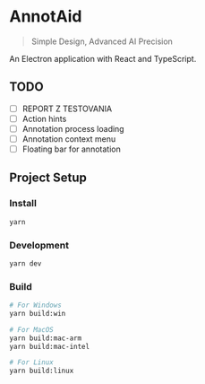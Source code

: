 # AnnotAid

> Simple Design, Advanced AI Precision

An Electron application with React and TypeScript.

## TODO

- [ ] REPORT Z TESTOVANIA
- [ ] Action hints
- [ ] Annotation process loading
- [ ] Annotation context menu
- [ ] Floating bar for annotation

## Project Setup

### Install

```bash
yarn
```

### Development

```bash
yarn dev
```

### Build

```bash
# For Windows
yarn build:win

# For MacOS
yarn build:mac-arm
yarn build:mac-intel

# For Linux
yarn build:linux
```

